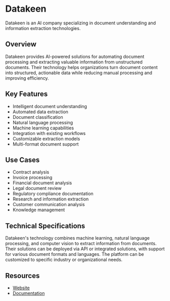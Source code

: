 # Datakeen

Datakeen is an AI company specializing in document understanding and information extraction technologies.

## Overview

Datakeen provides AI-powered solutions for automating document processing and extracting valuable information from unstructured documents. Their technology helps organizations turn document content into structured, actionable data while reducing manual processing and improving efficiency.

## Key Features

- Intelligent document understanding
- Automated data extraction
- Document classification
- Natural language processing
- Machine learning capabilities
- Integration with existing workflows
- Customizable extraction models
- Multi-format document support

## Use Cases

- Contract analysis
- Invoice processing
- Financial document analysis
- Legal document review
- Regulatory compliance documentation
- Research and information extraction
- Customer communication analysis
- Knowledge management

## Technical Specifications

Datakeen's technology combines machine learning, natural language processing, and computer vision to extract information from documents. Their solutions can be deployed via API or integrated solutions, with support for various document formats and languages. The platform can be customized to specific industry or organizational needs.

## Resources

- [Website](https://www.datakeen.co)
- [Documentation](https://www.datakeen.co/resources)
